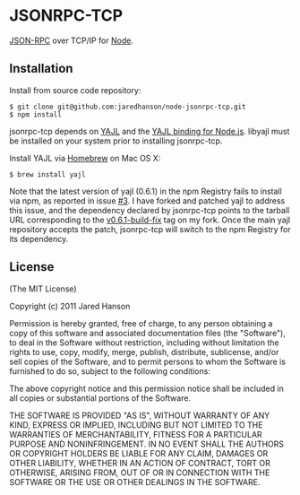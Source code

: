 # JSONRPC-TCP

[JSON-RPC](http://json-rpc.org/) over TCP/IP for [Node](http://nodejs.org).

## Installation

Install from source code repository:

    $ git clone git@github.com:jaredhanson/node-jsonrpc-tcp.git
    $ npm install

jsonrpc-tcp depends on [YAJL](http://lloyd.github.com/yajl/) and the
[YAJL binding for Node.js](https://github.com/vibornoff/node-yajl).  libyajl
must be installed on your system prior to installing jsonrpc-tcp.

Install YAJL via [Homebrew](http://mxcl.github.com/homebrew/) on Mac OS X:

    $ brew install yajl
    
Note that the latest version of yajl (0.6.1) in the npm Registry fails to
install via npm, as reported in issue [#3](https://github.com/vibornoff/node-yajl/issues/3).
I have forked and patched yajl to address this issue, and the dependency
declared by jsonrpc-tcp points to the tarball URL corresponding to the [v0.6.1-build-fix](https://github.com/jaredhanson/node-yajl/tree/v0.6.1-build-fix)
tag on my fork.  Once the main yajl repository accepts the patch, jsonrpc-tcp
will switch to the npm Registry for its dependency.

## License

(The MIT License)

Copyright (c) 2011 Jared Hanson

Permission is hereby granted, free of charge, to any person obtaining a copy of
this software and associated documentation files (the "Software"), to deal in
the Software without restriction, including without limitation the rights to
use, copy, modify, merge, publish, distribute, sublicense, and/or sell copies of
the Software, and to permit persons to whom the Software is furnished to do so,
subject to the following conditions:

The above copyright notice and this permission notice shall be included in all
copies or substantial portions of the Software.

THE SOFTWARE IS PROVIDED "AS IS", WITHOUT WARRANTY OF ANY KIND, EXPRESS OR
IMPLIED, INCLUDING BUT NOT LIMITED TO THE WARRANTIES OF MERCHANTABILITY, FITNESS
FOR A PARTICULAR PURPOSE AND NONINFRINGEMENT. IN NO EVENT SHALL THE AUTHORS OR
COPYRIGHT HOLDERS BE LIABLE FOR ANY CLAIM, DAMAGES OR OTHER LIABILITY, WHETHER
IN AN ACTION OF CONTRACT, TORT OR OTHERWISE, ARISING FROM, OUT OF OR IN
CONNECTION WITH THE SOFTWARE OR THE USE OR OTHER DEALINGS IN THE SOFTWARE.
